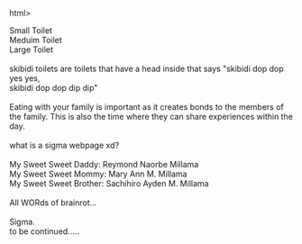 html>
<head><title>RANDOM AHH STUFF!</title></head>
<body>

Small Toilet<br />
Meduim Toilet<br />
Large Toilet<br />
<br />
skibidi toilets are toilets that have a head inside that says "skibidi dop dop yes yes,<br />
skibidi dop dop dip dip"<br />
<br />
Eating with your family is important as it creates bonds to the members of the family. This is also the time where they can share experiences within the day.<br />
<br />
what is a sigma webpage xd?<br />
<br />
My Sweet Sweet Daddy: Reymond Naorbe Millama<br />
My Sweet Sweet Mommy: Mary Ann M. Millama<br />
My Sweet Sweet Brother: Sachihiro Ayden M. Millama<br />
<br />
All WORds of brainrot...<br />
<br />
Sigma.<br />
to be continued.....<br />
</body>
</html>
